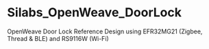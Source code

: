 # Silabs_OpenWeave_DoorLock
OpenWeave Door Lock Reference Design using EFR32MG21 (Zigbee, Thread &amp; BLE) and RS9116W (Wi-Fi)

